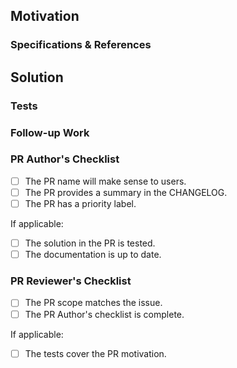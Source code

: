 ## Motivation

<!--
- Describe the goals of the PR.
- If it closes any issues, list them here.
-->

### Specifications & References

<!--
- Provide references related to the PR.
-->

## Solution

<!--
- Summarize or list the changes in the PR.
-->

### Tests

<!--
- Describe how the solution in this PR is tested:
  - Describe any manual or automated tests.
  - If the solution can't be tested, explain why.
-->

### Follow-up Work

<!--
- Describe or list what's missing from the solution.
- List any follow-up issues.
- If this PR blocks or is blocked by any other work, provide a description, or
  list the related issues.
-->

### PR Author's Checklist

<!-- If you are the author of the PR, check the boxes below before making the PR
ready for review. -->

- [ ] The PR name will make sense to users.
- [ ] The PR provides a summary in the CHANGELOG.
- [ ] The PR has a priority label.

If applicable:
- [ ] The solution in the PR is tested.
- [ ] The documentation is up to date.

### PR Reviewer's Checklist

<!-- If you are a reviewer of the PR, check the boxes below before approving it. -->

- [ ] The PR scope matches the issue.
- [ ] The PR Author's checklist is complete.

If applicable:
- [ ] The tests cover the PR motivation.

